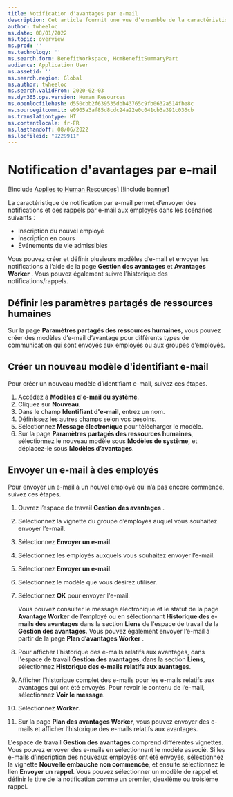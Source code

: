 ```yaml
---
title: Notification d'avantages par e-mail
description: Cet article fournit une vue d’ensemble de la caractéristique de notification par e-mail de gestion des avantages dans Microsoft Dynamics 365 Human Resources.
author: twheeloc
ms.date: 08/01/2022
ms.topic: overview
ms.prod: ''
ms.technology: ''
ms.search.form: BenefitWorkspace, HcmBenefitSummaryPart
audience: Application User
ms.assetid: ''
ms.search.region: Global
ms.author: twheeloc
ms.search.validFrom: 2020-02-03
ms.dyn365.ops.version: Human Resources
ms.openlocfilehash: d550cbb2f639535dbb43765c9fb0632a514fbe8c
ms.sourcegitcommit: e0905a3af85d8cdc24a22e0c041cb3a391c036cb
ms.translationtype: HT
ms.contentlocale: fr-FR
ms.lasthandoff: 08/06/2022
ms.locfileid: "9229911"
---
```

# <a name="benefits-email-notification"></a>Notification d'avantages par e-mail

[!include [Applies to Human Resources](../includes/applies-to-hr.md)]
[!include [banner](../includes/preview-banner.md)]

La caractéristique de notification par e-mail permet d’envoyer des notifications et des rappels par e-mail aux employés dans les scénarios suivants :

- Inscription du nouvel employé
- Inscription en cours
- Événements de vie admissibles

Vous pouvez créer et définir plusieurs modèles d’e-mail et envoyer les notifications à l’aide de la page **Gestion des avantages** et **Avantages Worker** . Vous pouvez également suivre l’historique des notifications/rappels.

## <a name="set-up-human-resources-shared-parameters"></a>Définir les paramètres partagés de ressources humaines

Sur la page **Paramètres partagés des ressources humaines**, vous pouvez créer des modèles d’e-mail d’avantage pour différents types de communication qui sont envoyés aux employés ou aux groupes d’employés.

## <a name="create-a-new-email-id-template"></a>Créer un nouveau modèle d'identifiant e-mail

Pour créer un nouveau modèle d’identifiant e-mail, suivez ces étapes.

1. Accédez à **Modèles d'e-mail du système**.
2. Cliquez sur **Nouveau**.
3. Dans le champ **Identifiant d'e-mail**, entrez un nom.
4. Définissez les autres champs selon vos besoins.
5. Sélectionnez **Message électronique** pour télécharger le modèle.
6. Sur la page **Paramètres partagés des ressources humaines**, sélectionnez le nouveau modèle sous **Modèles de système**, et déplacez-le sous **Modèles d’avantages**.

## <a name="send-email-to-employees"></a>Envoyer un e-mail à des employés

Pour envoyer un e-mail à un nouvel employé qui n’a pas encore commencé, suivez ces étapes.

1. Ouvrez l’espace de travail **Gestion des avantages** .
2. Sélectionnez la vignette du groupe d’employés auquel vous souhaitez envoyer l’e-mail.
3. Sélectionnez **Envoyer un e-mail**.
4. Sélectionnez les employés auxquels vous souhaitez envoyer l’e-mail.
5. Sélectionnez **Envoyer un e-mail**.
6. Sélectionnez le modèle que vous désirez utiliser.
7. Sélectionnez **OK** pour envoyer l'e-mail.

    Vous pouvez consulter le message électronique et le statut de la page **Avantage Worker** de l’employé ou en sélectionnant **Historique des e-mails des avantages** dans la section **Liens** de l'espace de travail de la **Gestion des avantages**. Vous pouvez également envoyer l’e-mail à partir de la page **Plan d’avantages Worker** .

8. Pour afficher l’historique des e-mails relatifs aux avantages, dans l'espace de travail **Gestion des avantages**, dans la section **Liens**, sélectionnez **Historique des e-mails relatifs aux avantages**.
9. Afficher l’historique complet des e-mails pour les e-mails relatifs aux avantages qui ont été envoyés. Pour revoir le contenu de l’e-mail, sélectionnez **Voir le message**.
10. Sélectionnez **Worker**.
11. Sur la page **Plan des avantages Worker**, vous pouvez envoyer des e-mails et afficher l’historique des e-mails relatifs aux avantages.

L'espace de travail **Gestion des avantages** comprend différentes vignettes. Vous pouvez envoyer des e-mails en sélectionnant le modèle associé. Si les e-mails d’inscription des nouveaux employés ont été envoyés, sélectionnez la vignette **Nouvelle embauche non commencée**, et ensuite sélectionnez le lien **Envoyer un rappel**. Vous pouvez sélectionner un modèle de rappel et définir le titre de la notification comme un premier, deuxième ou troisième rappel.

